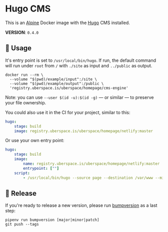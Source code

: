 # Hugo CMS

This is an [Alpine][] Docker image with the [Hugo][] CMS installed.

__VERSION__: `0.4.0`

## :children_crossing: Usage

It's entry point is set to `/usr/local/bin/hugo`. If run, the default command
will run under `root` from `/` with `./site` as input and `../public` as output.

```shell
docker run --rm \
  --volume "$(pwd)/example/input":/site \
  --volume "$(pwd)/example/output":/public \
  'registry.uberspace.is/uberspace/homepage/cms-engine'
```

Note: you can use `--user $(id -u):$(id -g)` — or similar — to preserve your
file ownership.

You could also use it in the CI for your project, similar to this:

```yaml
hugo:
    stage: build
    image: registry.uberspace.is/uberspace/homepage/netlify:master
```

Or use your own entry point:

```yaml
hugo:
    stage: build
    image:
        name: registry.uberspace.is/uberspace/homepage/netlify:master
        entrypoint: [""]
    script:
        - /usr/local/bin/hugo --source page --destination /var/www --minify
```

## :bookmark: Release

If you're ready to release a new version, please run [bumpversion][] as a last
step:

```shell
pipenv run bumpversion [major|minor|patch]
git push --tags
```

[Alpine]: https://hub.docker.com/_/alpine/
[Hugo]: https://gohugo.io
[bumpversion]: https://github.com/peritus/bumpversion
